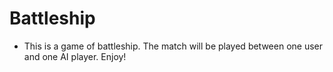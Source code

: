 # Battleship

* This is a game of battleship. The match will be played between one user and one AI player. Enjoy!
